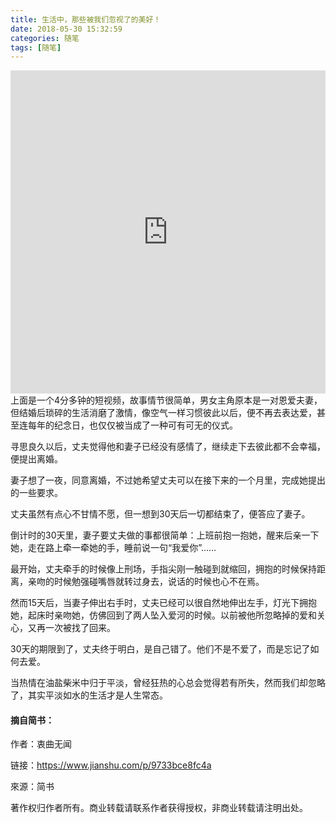 ```yaml
---
title: 生活中，那些被我们忽视了的美好！
date: 2018-05-30 15:32:59
categories: 随笔
tags: [随笔]
---
```

<iframe class="player" src="https://v.qq.com/txp/iframe/player.html?vid=l0649b0vtvo&amp;tiny=0&amp;auto=0" allowfullscreen frameborder="0" style="width: 100%; height: 517px;"></iframe>
上面是一个4分多钟的短视频，故事情节很简单，男女主角原本是一对恩爱夫妻，但结婚后琐碎的生活消磨了激情，像空气一样习惯彼此以后，便不再去表达爱，甚至连每年的纪念日，也仅仅被当成了一种可有可无的仪式。

寻思良久以后，丈夫觉得他和妻子已经没有感情了，继续走下去彼此都不会幸福，便提出离婚。

妻子想了一夜，同意离婚，不过她希望丈夫可以在接下来的一个月里，完成她提出的一些要求。

丈夫虽然有点心不甘情不愿，但一想到30天后一切都结束了，便答应了妻子。

倒计时的30天里，妻子要丈夫做的事都很简单：上班前抱一抱她，醒来后亲一下她，走在路上牵一牵她的手，睡前说一句“我爱你”……

最开始，丈夫牵手的时候像上刑场，手指尖刚一触碰到就缩回，拥抱的时候保持距离，亲吻的时候勉强碰嘴唇就转过身去，说话的时候也心不在焉。

然而15天后，当妻子伸出右手时，丈夫已经可以很自然地伸出左手，灯光下拥抱她，起床时亲吻她，仿佛回到了两人坠入爱河的时候。以前被他所忽略掉的爱和关心，又再一次被找了回来。

30天的期限到了，丈夫终于明白，是自己错了。他们不是不爱了，而是忘记了如何去爱。

当热情在油盐柴米中归于平淡，曾经狂热的心总会觉得若有所失，然而我们却忽略了，其实平淡如水的生活才是人生常态。


#### 摘自简书：

作者：衷曲无闻

链接：https://www.jianshu.com/p/9733bce8fc4a

來源：简书

著作权归作者所有。商业转载请联系作者获得授权，非商业转载请注明出处。
